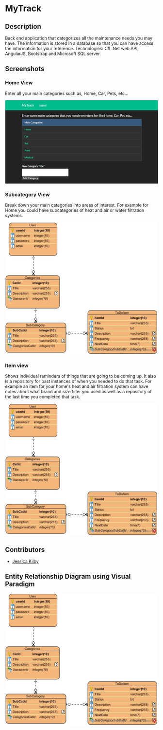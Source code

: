 ﻿# MyTrack

## Description
Back end application that categorizes all the maintenance needs you may have. The information is stored in a database so that you can have access the information for your reference. Technologies: C# .Net web API, AngularJS, Bootstrap and Microsoft SQL server. 

## Screenshots

### Home View
Enter all your main categories such as, Home, Car, Pets, etc...

![Home](/img/Home.jpg?raw=true)


### Subcategory View
Break down your main categories into areas of interest. For example for Home you could have subcategories of heat and air or water filtration systems.

![Subcat](/img/myTrack.jpg?raw=true)


### Item view
Shows individual reminders of things that are going to be coming up. It also is a repository for past instances of when you needed to do that task. For example an item for your home's heat and air filtration system can have notes about what brand and size filter you used as well as a repository of the last time you completed that task.

![Item](/img/myTrack.jpg?raw=true)


## Contributors
- [Jessica Kilby](https://github.com/jessicakilby)

## Entity Relationship Diagram using Visual Paradigm
![ERD](/img/myTrack.jpg?raw=true)
